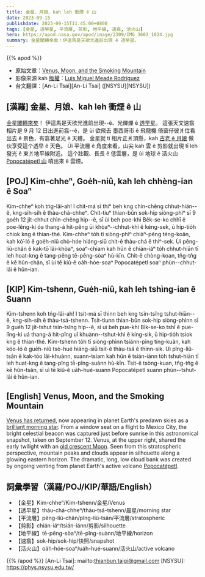 ```yaml
---
title: 金星、月娘、kah leh 衝煙 ê 山
date: 2023-09-15
publishdate: 2023-09-15T11:45:00+0800
tags: [金星, 透早星, 平流層, 剪影, 地平線, 速翕, 活火山]
hero: https://apod.nasa.gov/apod/image/2309/IMG_3603_1024.jpg
summary: 金星閣轉來矣！伊這馬是天欲光進前出現 ê 透早星。
---
```


{{% apod %}}

- 原始文章：[Venus, Moon, and the Smoking Mountain](https://apod.nasa.gov/apod/ap230915.html)
- 影像來源 kah [版權][copyright]：[Luis Miguel Meade Rodríguez](mailto:luismiguelmeade@hotmail.com)
- 台文翻譯：[An-Li Tsai][An-Li Tsai] ([NSYSU][NSYSU])

## [漢羅] 金星、月娘、kah leh 衝煙 ê 山
[金星閣轉來矣][Venus has returned]！
伊這馬是天欲光進前出現--ê、光爍爍 ê [透早星][brilliant morning star]。
這張天文速翕相片是 9 月 12 日出進前翕--ê，是 ùi 欲飛去 墨西哥市 ê 飛龍機 倚窗仔彼爿位看出去 ê 景色，有翕著足光 ê 天體。
金星就 tī 相片正爿頂懸，kah [古老 ê 月娘][old crescent Moon] 做伙享受這个透早 ê 天色。
Ùi 平流層 ê 角度來看，山尖 kah 雲 ê 剪影就出現 tī leh 發光 ê 東爿地平線附近。
這个壯觀、長長 ê 低雲層，是 ùi 地球 ê 活火山 [Popocatépetl 山][Popocatépetl] 噴出來 ê 雲煙。

## [POJ] Kim-chheⁿ, Goe̍h-niû, kah leh chhèng-ian ê Soaⁿ
Kim-chheⁿ koh tńg-lâi-ah!
I chit-má sī thiⁿ beh kng chìn-chêng chhut-hiān--ê, kng-sih-sih ê thàu-chá-chheⁿ.
Chit-tiuⁿ thian-bûn sok-hip siòng-phìⁿ sī 9 goe̍h 12 ji̍t-chhut chìn-chêng hip--ê, sī ùi beh poe-khì Be̍k-se-ko chhī ê poe-lêng-ki óa thang-á hit-pêng ūi khòaⁿ--chhut-khì ê kéng-sek, ū hip-tio̍h chiok kng ê thian-thé.
Kim-chheⁿ to̍h tī siòng-phìⁿ chiàⁿ-pêng téng-koân, kah kó͘-ló ê goe̍h-niû chò-hóe hiáng-siū chit-ê thàu-chá ê thiⁿ-sek.
Ùi pêng-liû-chân ê kak-tō͘ lâi-khòaⁿ, soaⁿ-chiam kah hûn ê chián-iáⁿ to̍h chhut-hiān tī leh hoat-kng ê tang-pêng tē-pêng-sòaⁿ hù-kīn.
Chit-ê chòng-koan, tn̂g-tn̂g ê kē hûn-chân, sī ùi tē kiû-ê oa̍h-hóe-soaⁿ Popocatépetl soaⁿ phùn--chhut-lâi ê hûn-ian.

## [KIP] Kim-tshenn, Gue̍h-niû, kah leh tshìng-ian ê Suann
Kim-tshenn koh tńg-lâi-ah!
I tsit-má sī thinn beh kng tsìn-tsîng tshut-hiān--ê, kng-sih-sih ê thàu-tsá-tshenn.
Tsit-tiunn thian-bûn sok-hip siòng-phìnn sī 9 gue̍h 12 ji̍t-tshut tsìn-tsîng hip--ê, sī uì beh pue-khì Bi̍k-se-ko tshī ê pue-lîng-ki uá thang-á hit-pîng uī khuànn--tshut-khì ê kíng-sik, ū hip-tio̍h tsiok kng ê thian-thé.
Kim-tshenn to̍h tī siòng-phìnn tsiànn-pîng tíng-kuân, kah kóo-ló ê gue̍h-niû tsò-hué hiáng-siū tsit-ê thàu-tsá ê thinn-sik.
Uì pîng-liû-tsân ê kak-tōo lâi-khuànn, suann-tsiam kah hûn ê tsián-iánn to̍h tshut-hiān tī leh huat-kng ê tang-pîng tē-pîng-suànn hù-kīn.
Tsit-ê tsòng-kuan, tn̂g-tn̂g ê kē hûn-tsân, sī uì tē kiû-ê ua̍h-hué-suann Popocatépetl suann phùn--tshut-lâi ê hûn-ian.

## [English] Venus, Moon, and the Smoking Mountain
[Venus has returned][Venus has returned], now appearing in planet Earth's predawn skies as a [brilliant morning star][brilliant morning star].
From a window seat on a flight to Mexico City, the bright celestial beacon was captured just before sunrise in this astronomical snapshot, taken on September 12.
Venus, at the upper right, shared the early twilight with an [old crescent Moon][old crescent Moon].
Seen from this stratospheric perspective, mountain peaks and clouds appear in silhouette along a glowing eastern horizon.
The dramatic, long, low cloud bank was created by ongoing venting from planet Earth's active volcano [Popocatépetl][Popocatépetl].

## 詞彙學習（漢羅/POJ/KIP/華語/English）
- 【金星】Kim-chheⁿ/Kim-tshenn/金星/Venus
- 【透早星】thàu-chá-chheⁿ/thàu-tsá-tshenn/晨星/morning star
- 【平流層】pêng-liû-chân/pîng-liû-tsân/平流層/stratospheric
- 【剪影】chián-iáⁿ/tsián-iánn/剪影/silhouette
- 【地平線】tē-pêng-sòaⁿ/tē-pîng-suànn/地平線/horizon
- 【速翕】sok-hip/sok-hip/快照/snapshot
- 【活火山】oa̍h-hóe-soaⁿ/ua̍h-hué-suann/活火山/active volcano

{{% /apod %}}
[An-Li Tsai]: mailto:thianbun.taigi@gmail.com
[NSYSU]: https://phys.nsysu.edu.tw/

[copyright]: https://apod.nasa.gov/apod/fap/lib/about_apod.html#srapply
[License]: https://creativecommons.org/licenses/by/2.0/

[Venus has returned]:https://solarsystem.nasa.gov/skywatching/home/
[brilliant morning star]:https://apod.nasa.gov/apod/ap230826.html
[old crescent Moon]:https://apod.nasa.gov/apod/ap210710.html
[Popocatépetl]:https://en.wikipedia.org/wiki/Popocat%C3%A9petl

